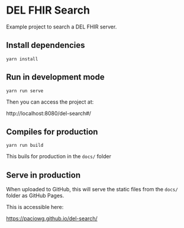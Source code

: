 # DEL FHIR Search

Example project to search a DEL FHIR server.

## Install dependencies

```
yarn install
```

## Run in development mode

```
yarn run serve
```

Then you can access the project at:

http://localhost:8080/del-search#/

## Compiles for production

```
yarn run build
```

This buils for production in the `docs/` folder

## Serve in production

When uploaded to GitHub, this will serve the static files from the `docs/` folder as GitHub Pages.

This is accessible here:

https://paciowg.github.io/del-search/
